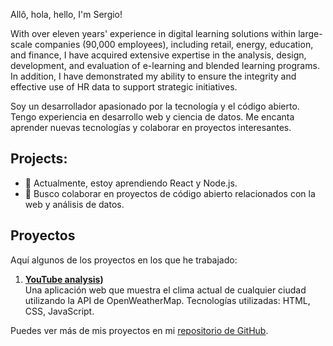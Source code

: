Allô, hola, hello, I'm Sergio!

With over eleven years' experience in digital learning solutions within large-scale companies (90,000 employees), including retail, energy, education, and finance, I have acquired extensive expertise in the analysis, design, development, and evaluation of e-learning and blended learning programs. In addition, I have demonstrated my ability to ensure the integrity and effective use of HR data to support strategic initiatives.

Soy un desarrollador apasionado por la tecnología y el código abierto. Tengo experiencia en desarrollo web y ciencia de datos. Me encanta aprender nuevas tecnologías y colaborar en proyectos interesantes.

## Projects:

- 🌱 Actualmente, estoy aprendiendo React y Node.js.
- 👯 Busco colaborar en proyectos de código abierto relacionados con la web y análisis de datos.

## Proyectos

Aquí algunos de los proyectos en los que he trabajado:

1. **[YouTube analysis](https://github.com/sdforero/YouTube/tree/main))**  
   Una aplicación web que muestra el clima actual de cualquier ciudad utilizando la API de OpenWeatherMap. Tecnologías utilizadas: HTML, CSS, JavaScript.

Puedes ver más de mis proyectos en mi [repositorio de GitHub](https://github.com/juanperez).
